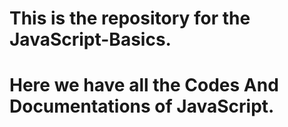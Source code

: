 # This is the repository for the JavaScript-Basics.
# Here we have all the Codes And Documentations of JavaScript.
